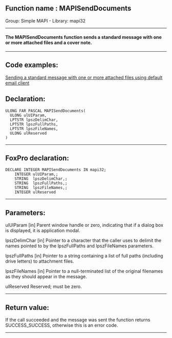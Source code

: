 
## Function name : MAPISendDocuments
Group: Simple MAPI - Library: mapi32    
***  


#### The MAPISendDocuments function sends a standard message with one or more attached files and a cover note. 
***  


## Code examples:
[Sending a standard message with one or more attached files using default email client](../../samples/sample_273.md)  

## Declaration:
```foxpro  
ULONG FAR PASCAL MAPISendDocuments(
  ULONG ulUIParam,
  LPTSTR lpszDelimChar,
  LPTSTR lpszFullPaths,
  LPTSTR lpszFileNames,
  ULONG ulReserved
)  
```  
***  


## FoxPro declaration:
```foxpro  
DECLARE INTEGER MAPISendDocuments IN mapi32;
	INTEGER ulUIParam,;
	STRING  lpszDelimChar,;
	STRING  lpszFullPaths,;
	STRING  lpszFileNames,;
	INTEGER ulReserved  
```  
***  


## Parameters:
ulUIParam 
[in] Parent window handle or zero, indicating that if a dialog box is displayed, it is application modal. 

lpszDelimChar 
[in] Pointer to a character that the caller uses to delimit the names pointed to by the lpszFullPaths and lpszFileNames parameters. 

lpszFullPaths 
[in] Pointer to a string containing a list of full paths (including drive letters) to attachment files. 

lpszFileNames 
[in] Pointer to a null-terminated list of the original filenames as they should appear in the message. 

ulReserved 
Reserved; must be zero.   
***  


## Return value:
If the call succeeded and the message was sent the function returns SUCCESS_SUCCESS, otherwise this is an error code.  
***  

